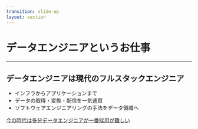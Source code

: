 ```yaml
---
transition: slide-up
layout: section
---
```


# データエンジニアというお仕事

---

## データエンジニアは現代のフルスタックエンジニア

- インフラからアプリケーションまで
- データの取得・変換・配信を一気通貫
- ソフトウェアエンジニアリングの手法をデータ領域へ

<div v-click class="mt-8">
    <a href="https://komi.theletter.jp/posts/e4790bf0-fb84-11ee-9b01-3da9ec89ce20" target="_blank">今の時代は多分データエンジニアが一番採用が難しい</a>
</div>

<style>
h2 {
  margin-bottom: 1rem;
}
</style>